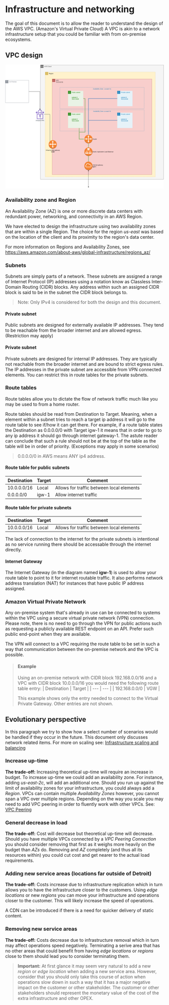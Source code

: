 # Infrastructure and networking
The goal of this document is to allow the reader to understand the design of the AWS VPC. (Amazon's Virtual Private Cloud) A VPC is akin to a network infrastructure setup that you could be familiar with from on-premise ecosystems.

## VPC design

![VPC Design](/img/infra-vpc.png)

### Availability zone and Region
An Availability Zone (AZ) is one or more discrete data centers with redundant power, networking, and connectivity in an AWS Region. 


We have elected to design the infrastructure using two availability zones that are within a single Region. The choice for the region _us-east_ was based on the location of the client and its proximity to the region's data center.

For more information on Regions and Availability Zones, see https://aws.amazon.com/about-aws/global-infrastructure/regions_az/

### Subnets
Subnets are simply parts of a network. These subnets are assigned a range of Internet Protocol (IP) addresses using a notation know as Classless Inter-Domain Routing (CIDR) blocks. Any address within such an assigned CIDR block is said to be in the subnet the CIDR block belongs to.

> Note: Only IPv4 is considered for both the design and this document.

#### Private subnet
Public subnets are designed for externally available IP addresses. They tend to be reachable from the broader internet and are allowed egress. (Restriction may apply)

#### Private subnet
Private subnets are designed for internal IP addresses. They are typically not reachable from the broader internet and are bound to strict egress rules. The IP addresses in the private subnet are accessible from VPN connected elements. You can restrict this in route tables for the private subnets.

### Route tables
Route tables allow you to dictate the flow of network traffic much like you may be used to from a home router.

Route tables should be read from Destination to Target. Meaning, when a element within a subnet tries to reach a target ip address it will go to the route table to see if/how it
can get there. For example, if a route table states the Destination as 0.0.0.0/0 with Target igw-1 it means that in order to go to any ip address it should go through internet gateway-1. The astute reader can conclude that such a rule should not be at the top of the table as the table will be in order of priority. (Exceptions may apply in some scenarios)

> 0.0.0.0/0 in AWS means ANY ip4 address. 

#### Route table for public subnets
| Destination      | Target   | Comment             |
| ----        | ------        | ------              |
| 10.0.0.0/16 | Local         | Allows for traffic between local elements |
| 0.0.0.0/0   | igw-1         | Allow internet traffic |

#### Route table for private subnets

| Destination      | Target   | Comment             |
| ----        | ------        | ------              |
| 10.0.0.0/16 | Local         | Allows for traffic between local elements |

The lack of connection to the internet for the private subnets is intentional as no service running there should be accessable through the internet directly.

#### Internet Gateway
The Internet Gateway (in the diagram named **igw-1**) is used to allow your route table to point to it for internet routable traffic. It also performs network address translation (NAT) for instances that have public IP address assigned.

### Amazon Virtual Private Network
Any on-premise system that's already in use can be connected to systems within the VPC using a secure virtual private network (VPN) connection. Please note, there is no need to go through the VPN for public actions such as requesting a publicly available REST endpoint on an API. Prefer such public end-point when they are available.

The VPN will connect to a VPC requiring the route table to be set in such a way that communication between the on-premise network and the VPC is possible.

> #### Example
> Using an on-premise network with CIDR block 192.168.0.0/16 and a VPC with CIDR block 10.0.0.0/16 you would need the following route table entry:
> | Destination | Target |
> | --- | --- |
> | 192.168.0.0/0 | VGW |
>
> This example shows only the entry needed to connect to the Virtual Private Gateway. Other entries are not shown.

## Evolutionary perspective
In this paragraph we try to show how a select number of scenarios would be handled if they occur in the future. This document only discusses network related items. For more on scaling see: [Infrastructure scaling and balancing](InfrastructureScalingAndBalancing.md)

### Increase up-time
**The trade-off:** Increasing theoretical up-time will require an increase in budget.
To increase up-time we could add an availability zone. For instance, adding _us-east-2c_, will add an additional one. Should you run up against the limit of availability zones for your infrastructure, you could always add a _Region_. VPCs can contain multiple _Availability Zones_ however, you cannot span a VPC over multiple regions. Depending on the way you scale you may need to add VPC peering in order to fluently work with other VPCs. See: [VPC Peering](https://docs.aws.amazon.com/vpc/latest/peering/what-is-vpc-peering.html)

### General decrease in load
**The trade-off:** Cost will decrease but theoretical up-time will decrease.
Should you have multiple VPCs connected by a _VPC Peering Connection_ you should consider removing that first as it weighs more heavily on the budget than _AZs_ do. Removing and _AZ_ completely (and thus all its resources within) you could cut cost and get nearer to the actual load requirements.

### Adding new service areas (locations far outside of Detroit)
**The trade-off:** Costs increase due to infrastructure replication which in turn allows you to have the infrastructure closer to the customers.
Using _edge locations_ or new _regions_ you can move your infrastructure and operations closer to the customer. This will likely increase the speed of operations.

A CDN can be introduced if there is a need for quicker delivery of static content.

### Removing new service areas
**The trade-off:** Costs decrease due to infrastructure removal which in turn may affect operations speed negatively.
Terminating a serive area that has no other areas that could benefit from having _edge locations_ or _regions_ close to them should lead you to consider terminating them.

> **Important:** At first glance it may seem very natural to add a new _region_ or _edge location_ when adding a new service area. However, consider that you should only take this course of action when operations slow down in such a way that it has a major negative impact on the customer or other stakeholder. The customer or other stakeholders should represent the monetary value of the cost of the extra infrastructure and other OPEX.

